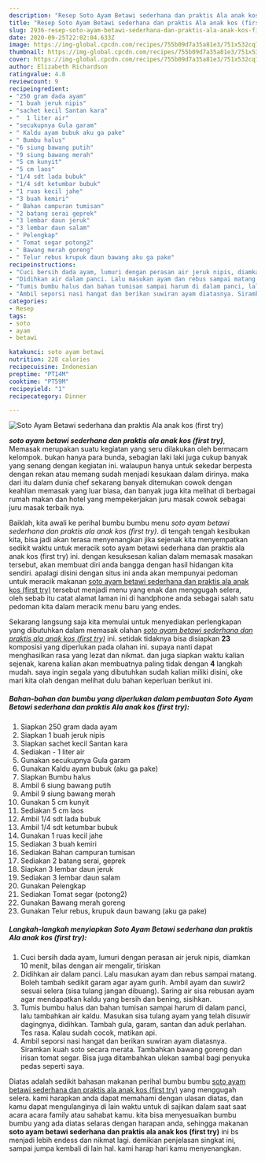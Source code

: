 ```yaml
---
description: "Resep Soto Ayam Betawi sederhana dan praktis Ala anak kos (first try) yang Lezat Sekali"
title: "Resep Soto Ayam Betawi sederhana dan praktis Ala anak kos (first try) yang Lezat Sekali"
slug: 2936-resep-soto-ayam-betawi-sederhana-dan-praktis-ala-anak-kos-first-try-yang-lezat-sekali
date: 2020-09-25T22:02:04.633Z
image: https://img-global.cpcdn.com/recipes/755b09d7a35a81e3/751x532cq70/soto-ayam-betawi-sederhana-dan-praktis-ala-anak-kos-first-try-foto-resep-utama.jpg
thumbnail: https://img-global.cpcdn.com/recipes/755b09d7a35a81e3/751x532cq70/soto-ayam-betawi-sederhana-dan-praktis-ala-anak-kos-first-try-foto-resep-utama.jpg
cover: https://img-global.cpcdn.com/recipes/755b09d7a35a81e3/751x532cq70/soto-ayam-betawi-sederhana-dan-praktis-ala-anak-kos-first-try-foto-resep-utama.jpg
author: Elizabeth Richardson
ratingvalue: 4.8
reviewcount: 9
recipeingredient:
- "250 gram dada ayam"
- "1 buah jeruk nipis"
- "sachet kecil Santan kara"
- "  1 liter air"
- "secukupnya Gula garam"
- " Kaldu ayam bubuk aku ga pake"
- " Bumbu halus"
- "6 siung bawang putih"
- "9 siung bawang merah"
- "5 cm kunyit"
- "5 cm laos"
- "1/4 sdt lada bubuk"
- "1/4 sdt ketumbar bubuk"
- "1 ruas kecil jahe"
- "3 buah kemiri"
- " Bahan campuran tumisan"
- "2 batang serai geprek"
- "3 lembar daun jeruk"
- "3 lembar daun salam"
- " Pelengkap"
- " Tomat segar potong2"
- " Bawang merah goreng"
- " Telur rebus krupuk daun bawang aku ga pake"
recipeinstructions:
- "Cuci bersih dada ayam, lumuri dengan perasan air jeruk nipis, diamkan 10 menit, bilas dengan air mengalir, tiriskan"
- "Didihkan air dalam panci. Lalu masukan ayam dan rebus sampai matang. Boleh tambah sedikit garam agar ayam gurih. Ambil ayam dan suwir2 sesuai selera (sisa tulang jangan dibuang). Saring air sisa rebusan ayam agar mendapatkan kaldu yang bersih dan bening, sisihkan."
- "Tumis bumbu halus dan bahan tumisan sampai harum di dalam panci, lalu tambahkan air kaldu. Masukan sisa tulang ayam yang telah disuwir dagingnya, didihkan. Tambah gula, garam, santan dan aduk perlahan. Tes rasa. Kalau sudah cocok, matikan api."
- "Ambil seporsi nasi hangat dan berikan suwiran ayam diatasnya. Siramkan kuah soto secara merata. Tambahkan bawang goreng dan irisan tomat segar. Bisa juga ditambahkan ulekan sambal bagi penyuka pedas seperti saya."
categories:
- Resep
tags:
- soto
- ayam
- betawi

katakunci: soto ayam betawi 
nutrition: 228 calories
recipecuisine: Indonesian
preptime: "PT14M"
cooktime: "PT59M"
recipeyield: "1"
recipecategory: Dinner

---
```



![Soto Ayam Betawi sederhana dan praktis Ala anak kos (first try)](https://img-global.cpcdn.com/recipes/755b09d7a35a81e3/751x532cq70/soto-ayam-betawi-sederhana-dan-praktis-ala-anak-kos-first-try-foto-resep-utama.jpg)

<b><i>soto ayam betawi sederhana dan praktis ala anak kos (first try)</i></b>, Memasak merupakan suatu kegiatan yang seru dilakukan oleh bermacam kelompok. bukan hanya para bunda, sebagian laki laki juga cukup banyak yang senang dengan kegiatan ini. walaupun hanya untuk sekedar berpesta dengan rekan atau memang sudah menjadi kesukaan dalam dirinya. maka dari itu dalam dunia chef sekarang banyak ditemukan cowok dengan keahlian memasak yang luar biasa, dan banyak juga kita melihat di berbagai rumah makan dan hotel yang mempekerjakan juru masak cowok sebagai juru masak terbaik nya.

Baiklah, kita awali ke perihal bumbu bumbu menu <i>soto ayam betawi sederhana dan praktis ala anak kos (first try)</i>. di tengah tengah kesibukan kita, bisa jadi akan terasa menyenangkan jika sejenak kita menyempatkan sedikit waktu untuk meracik soto ayam betawi sederhana dan praktis ala anak kos (first try) ini. dengan kesuksesan kalian dalam memasak masakan tersebut, akan membuat diri anda bangga dengan hasil hidangan kita sendiri. apalagi disini dengan situs ini anda akan mempunyai pedoman untuk meracik makanan <u>soto ayam betawi sederhana dan praktis ala anak kos (first try)</u> tersebut menjadi menu yang enak dan menggugah selera, oleh sebab itu catat alamat laman ini di handphone anda sebagai salah satu pedoman kita dalam meracik menu baru yang endes.




Sekarang langsung saja kita memulai untuk menyediakan perlengkapan yang dibutuhkan dalam memasak olahan <u><i>soto ayam betawi sederhana dan praktis ala anak kos (first try)</i></u> ini. setidak tidaknya bisa disiapkan <b>23</b> komposisi yang diperlukan pada olahan ini. supaya nanti dapat menghasilkan rasa yang lezat dan nikmat. dan juga siapkan waktu kalian sejenak, karena kalian akan membuatnya paling tidak dengan <b>4</b> langkah mudah. saya ingin segala yang dibutuhkan sudah kalian miliki disini, oke mari kita olah dengan melihat dulu bahan keperluan berikut ini.

<!--inarticleads1-->

##### Bahan-bahan dan bumbu yang diperlukan dalam pembuatan Soto Ayam Betawi sederhana dan praktis Ala anak kos (first try):

1. Siapkan 250 gram dada ayam
1. Siapkan 1 buah jeruk nipis
1. Siapkan sachet kecil Santan kara
1. Sediakan  - 1 liter air
1. Gunakan secukupnya Gula garam
1. Gunakan  Kaldu ayam bubuk (aku ga pake)
1. Siapkan  Bumbu halus
1. Ambil 6 siung bawang putih
1. Ambil 9 siung bawang merah
1. Gunakan 5 cm kunyit
1. Sediakan 5 cm laos
1. Ambil 1/4 sdt lada bubuk
1. Ambil 1/4 sdt ketumbar bubuk
1. Gunakan 1 ruas kecil jahe
1. Sediakan 3 buah kemiri
1. Sediakan  Bahan campuran tumisan
1. Sediakan 2 batang serai, geprek
1. Siapkan 3 lembar daun jeruk
1. Sediakan 3 lembar daun salam
1. Gunakan  Pelengkap
1. Sediakan  Tomat segar (potong2)
1. Gunakan  Bawang merah goreng
1. Gunakan  Telur rebus, krupuk daun bawang (aku ga pake)




<!--inarticleads2-->

##### Langkah-langkah menyiapkan Soto Ayam Betawi sederhana dan praktis Ala anak kos (first try):

1. Cuci bersih dada ayam, lumuri dengan perasan air jeruk nipis, diamkan 10 menit, bilas dengan air mengalir, tiriskan
1. Didihkan air dalam panci. Lalu masukan ayam dan rebus sampai matang. Boleh tambah sedikit garam agar ayam gurih. Ambil ayam dan suwir2 sesuai selera (sisa tulang jangan dibuang). Saring air sisa rebusan ayam agar mendapatkan kaldu yang bersih dan bening, sisihkan.
1. Tumis bumbu halus dan bahan tumisan sampai harum di dalam panci, lalu tambahkan air kaldu. Masukan sisa tulang ayam yang telah disuwir dagingnya, didihkan. Tambah gula, garam, santan dan aduk perlahan. Tes rasa. Kalau sudah cocok, matikan api.
1. Ambil seporsi nasi hangat dan berikan suwiran ayam diatasnya. Siramkan kuah soto secara merata. Tambahkan bawang goreng dan irisan tomat segar. Bisa juga ditambahkan ulekan sambal bagi penyuka pedas seperti saya.




Diatas adalah sedikit bahasan makanan perihal bumbu bumbu <u>soto ayam betawi sederhana dan praktis ala anak kos (first try)</u> yang menggugah selera. kami harapkan anda dapat memahami dengan ulasan diatas, dan kamu dapat mengulanginya di lain waktu untuk di sajikan dalam saat saat acara acara family atau sahabat kamu. kita bisa menyesuaikan bumbu bumbu yang ada diatas selaras dengan harapan anda, sehingga makanan <b>soto ayam betawi sederhana dan praktis ala anak kos (first try)</b> ini bs menjadi lebih endess dan nikmat lagi. demikian penjelasan singkat ini, sampai jumpa kembali di lain hal. kami harap hari kamu menyenangkan.
